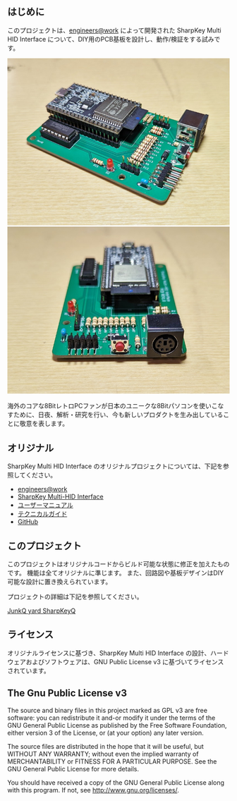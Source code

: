 ## はじめに
このプロジェクトは、[engineers@work](https://eaw.app/) によって開発された SharpKey Multi HID Interface について、DIY用のPCB基板を設計し、動作/検証をする試みです。

![SharpKeyQ PCB01](images/SharpKeyQ_PCB01.jpg)
![SharpKeyQ PCB02](images/SharpKeyQ_PCB02.jpg)

海外のコアな8BitレトロPCファンが日本のユニークな8Bitパソコンを使いこなすために、日夜、解析・研究を行い、今も新しいプロダクトを生み出していることに敬意を表します。

## オリジナル
SharpKey Multi HID Interface のオリジナルプロジェクトについては、下記を参照してください。

* [engineers@work](https://eaw.app/)
* [SharpKey Multi-HID Interface](https://eaw.app/sharpkey/)
* [ユーザーマニュアル](https://eaw.app/sharpkey-usermanual/)
* [テクニカルガイド](https://eaw.app/sharpkey-technicalguide/)
* [GitHub](https://github.com/pdsmart)

## このプロジェクト
このプロジェクトはオリジナルコードからビルド可能な状態に修正を加えたものです。
機能は全てオリジナルに準じます。
また、回路図や基板デザインはDIY可能な設計に置き換えられています。

プロジェクトの詳細は下記を参照してください。

[JunkQ yard SharpKeyQ](https://junkqyard.blogspot.com/p/sharpkeyq.html)


## ライセンス
オリジナルライセンスに基づき、SharpKey Multi HID Interface の設計、ハードウェアおよびソフトウェアは、GNU Public License v3 に基づいてライセンスされています。

## The Gnu Public License v3
The source and binary files in this project marked as GPL v3 are free software: you can redistribute it and-or modify it under the terms of the GNU General Public License as published by the Free Software Foundation, either version 3 of the License, or (at your option) any later version.

The source files are distributed in the hope that it will be useful, but WITHOUT ANY WARRANTY; without even the implied warranty of MERCHANTABILITY or FITNESS FOR A PARTICULAR PURPOSE. See the GNU General Public License for more details.

You should have received a copy of the GNU General Public License along with this program. If not, see http://www.gnu.org/licenses/.

